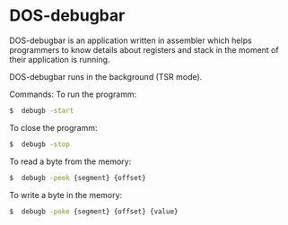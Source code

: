 # DOS-debugbar

DOS-debugbar is an application written in assembler which helps programmers to know details about registers and stack in the moment of their application is running.

DOS-debugbar runs in the background (TSR mode).

Commands:
To run the programm:
```sh
$  debugb -start
```

To close the programm:
```sh
$  debugb -stop
```

To read a byte from the memory:
```sh
$  debugb -peek {segment} {offset}
```

To write a byte in the memory:
```sh
$  debugb -poke {segment} {offset} {value}
```
